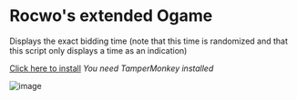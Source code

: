 # Rocwo's extended Ogame
Displays the exact bidding time (note that this time is randomized and that this script only displays a time as an indication)

[Click here to install](https://github.com/ArdentLeKhey/Rocwo-s-extended-Ogame/raw/main/Rocwo's-extended-Ogame.user.js) *You need TamperMonkey installed*

![image](https://user-images.githubusercontent.com/61157993/111161810-d121a400-859b-11eb-9bd0-52479af00cba.png)
